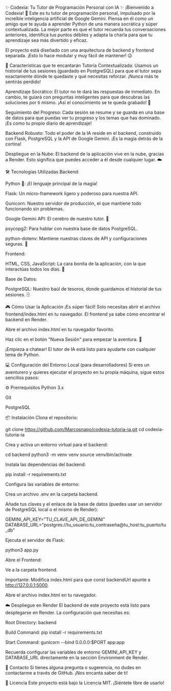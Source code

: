✨ Codexia: Tu Tutor de Programación Personal con IA ✨
¡Bienvenido a Codexia! 👋 Este es tu tutor de programación personal, impulsado por la increíble inteligencia artificial de Google Gemini. Piensa en él como un amigo que te ayuda a aprender Python de una manera socrática y súper contextualizada. La mejor parte es que el tutor recuerda tus conversaciones anteriores, identifica tus puntos débiles y adapta la charla para que tu aprendizaje sea más divertido y eficaz.

El proyecto está diseñado con una arquitectura de backend y frontend separada. ¡Esto lo hace modular y muy fácil de mantener! 😉

🚀 Características que te encantarán
Tutoría Contextualizada: Usamos un historial de tus sesiones (guardado en PostgreSQL) para que el tutor sepa exactamente dónde te quedaste y qué necesitas reforzar. ¡Nunca más te sentirás perdido!

Aprendizaje Socrático: El tutor no te dará las respuestas de inmediato. En cambio, te guiará con preguntas inteligentes para que descubras las soluciones por ti mismo. ¡Así el conocimiento se te queda grabado! 🧠

Seguimiento del Progreso: Cada sesión se resume y se guarda en una base de datos para que puedas ver tu progreso y los temas que has dominado. ¡Es como tu propio diario de aprendizaje!

Backend Robusto: Todo el poder de la IA reside en el backend, construido con Flask, PostgreSQL y la API de Google Gemini. ¡Es la magia detrás de la cortina!

Despliegue en la Nube: El backend de la aplicación vive en la nube, gracias a Render. Esto significa que puedes acceder a él desde cualquier lugar. ☁️

🛠️ Tecnologías Utilizadas
Backend:

Python 🐍: ¡El lenguaje principal de la magia!

Flask: Un micro-framework ligero y poderoso para nuestra API.

Gunicorn: Nuestro servidor de producción, el que mantiene todo funcionando sin problemas.

Google Gemini API: El cerebro de nuestro tutor. 🤖

psycopg2: Para hablar con nuestra base de datos PostgreSQL.

python-dotenv: Mantiene nuestras claves de API y configuraciones seguras. 🔐

Frontend:

HTML, CSS, JavaScript: La cara bonita de la aplicación, con la que interactúas todos los días. 🎨

Base de Datos:

PostgreSQL: Nuestro baúl de tesoros, donde guardamos el historial de tus sesiones. 🗄️

🎮 Cómo Usar la Aplicación
¡Es súper fácil! Solo necesitas abrir el archivo frontend/index.html en tu navegador. El frontend ya sabe cómo encontrar el backend en Render.

Abre el archivo index.html en tu navegador favorito.

Haz clic en el botón "Nueva Sesión" para empezar la aventura. 🚀

¡Empieza a chatear! El tutor de IA está listo para ayudarte con cualquier tema de Python.

💻 Configuración del Entorno Local (para desarrolladores)
Si eres un aventurero y quieres ejecutar el proyecto en tu propia máquina, sigue estos sencillos pasos:

⚙️ Prerrequisitos
Python 3.x

Git

PostgreSQL

📦 Instalación
Clona el repositorio:

git clone https://github.com/Marcosnapo/codexia-tutoria-ia.git
cd codexia-tutoria-ia

Crea y activa un entorno virtual para el backend:

cd backend
python3 -m venv venv
source venv/bin/activate

Instala las dependencias del backend:

pip install -r requirements.txt

Configura las variables de entorno:

Crea un archivo .env en la carpeta backend.

Añade tus claves y el enlace de la base de datos (puedes usar un servidor de PostgreSQL local o el mismo de Render):

GEMINI_API_KEY="TU_CLAVE_API_DE_GEMINI"
DATABASE_URL="postgres://tu_usuario:tu_contraseña@tu_host:tu_puerto/tu_db"

Ejecuta el servidor de Flask:

python3 app.py

Abre el Frontend:

Ve a la carpeta frontend.

Importante: Modifica index.html para que const backendUrl apunte a http://127.0.0.1:5000.

Abre el archivo index.html en tu navegador.

☁️ Despliegue en Render
El backend de este proyecto está listo para desplegarse en Render. La configuración que necesitas es:

Root Directory: backend

Build Command: pip install -r requirements.txt

Start Command: gunicorn --bind 0.0.0.0:$PORT app:app

Recuerda configurar las variables de entorno GEMINI_API_KEY y DATABASE_URL directamente en la sección Environment de Render.

🤝 Contacto
Si tienes alguna pregunta o sugerencia, no dudes en contactarme a través de GitHub. ¡Nos encanta saber de ti!

📜 Licencia
Este proyecto está bajo la Licencia MIT. ¡Siéntete libre de usarlo!
